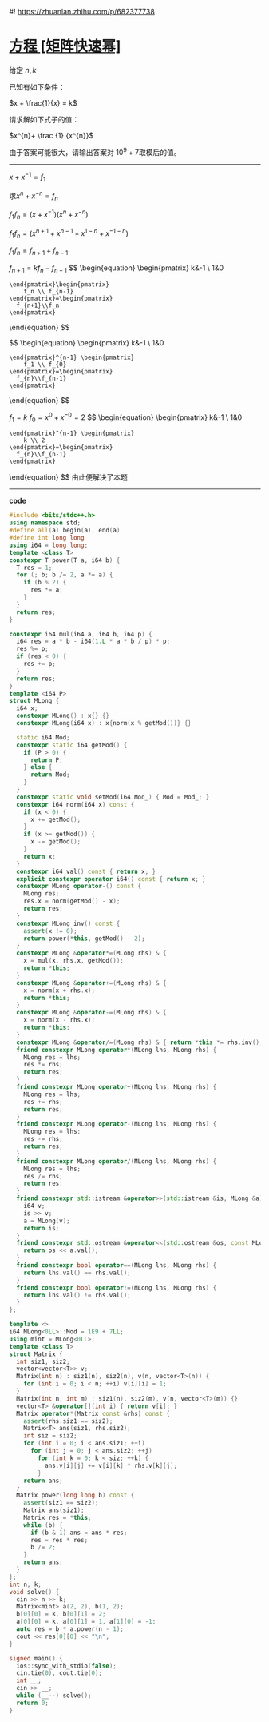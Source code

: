 #! https://zhuanlan.zhihu.com/p/682377738
# [方程 [矩阵快速幂]](https://www.lanqiao.cn/problems/16576/learning/?contest_id=168)

给定 $n,k$ 

已知有如下条件：

$x + \frac{1}{x} = k$

请求解如下式子的值：

$x^{n}+ \frac {1} {x^{n}}$

由于答案可能很大，请输出答案对 $10^{9} +7$取模后的值。

****

$x+x^{-1}=f_1$

求$x^n+x^{-n}=f_n$

$f_1f_n=(x+x^{-1})(x^n+x^{-n})$

$f_1f_n=(x^{n+1}+x^{n-1}+x^{1-n}+x^{-1-n})$

$f_1f_n=f_{n+1}+f_{n-1}$

$f_{n+1}=kf_n-f_{n-1}$
$$
\begin{equation}
    \begin{pmatrix}
        k&-1 \\
       1&0

    \end{pmatrix}\begin{pmatrix}
        f_n \\ f_{n-1}
    \end{pmatrix}=\begin{pmatrix}
      f_{n+1}\\f_n
    \end{pmatrix}
\end{equation}
$$

$$
\begin{equation}
    \begin{pmatrix}
        k&-1 \\
       1&0

    \end{pmatrix}^{n-1} \begin{pmatrix}
        f_1 \\ f_{0}
    \end{pmatrix}=\begin{pmatrix}
      f_{n}\\f_{n-1}
    \end{pmatrix}
\end{equation}
$$



$f_1=k$
$f_0=x^0+x^{-0}=2$
$$
\begin{equation}
    \begin{pmatrix}
        k&-1 \\
       1&0

    \end{pmatrix}^{n-1} \begin{pmatrix}
        k \\ 2
    \end{pmatrix}=\begin{pmatrix}
      f_{n}\\f_{n-1}
    \end{pmatrix}
\end{equation}
$$
由此便解决了本题

****

**code**

```C++
#include <bits/stdc++.h>
using namespace std;
#define all(a) begin(a), end(a)
#define int long long
using i64 = long long;
template <class T>
constexpr T power(T a, i64 b) {
  T res = 1;
  for (; b; b /= 2, a *= a) {
    if (b % 2) {
      res *= a;
    }
  }
  return res;
}

constexpr i64 mul(i64 a, i64 b, i64 p) {
  i64 res = a * b - i64(1.L * a * b / p) * p;
  res %= p;
  if (res < 0) {
    res += p;
  }
  return res;
}
template <i64 P>
struct MLong {
  i64 x;
  constexpr MLong() : x{} {}
  constexpr MLong(i64 x) : x{norm(x % getMod())} {}

  static i64 Mod;
  constexpr static i64 getMod() {
    if (P > 0) {
      return P;
    } else {
      return Mod;
    }
  }
  constexpr static void setMod(i64 Mod_) { Mod = Mod_; }
  constexpr i64 norm(i64 x) const {
    if (x < 0) {
      x += getMod();
    }
    if (x >= getMod()) {
      x -= getMod();
    }
    return x;
  }
  constexpr i64 val() const { return x; }
  explicit constexpr operator i64() const { return x; }
  constexpr MLong operator-() const {
    MLong res;
    res.x = norm(getMod() - x);
    return res;
  }
  constexpr MLong inv() const {
    assert(x != 0);
    return power(*this, getMod() - 2);
  }
  constexpr MLong &operator*=(MLong rhs) & {
    x = mul(x, rhs.x, getMod());
    return *this;
  }
  constexpr MLong &operator+=(MLong rhs) & {
    x = norm(x + rhs.x);
    return *this;
  }
  constexpr MLong &operator-=(MLong rhs) & {
    x = norm(x - rhs.x);
    return *this;
  }
  constexpr MLong &operator/=(MLong rhs) & { return *this *= rhs.inv(); }
  friend constexpr MLong operator*(MLong lhs, MLong rhs) {
    MLong res = lhs;
    res *= rhs;
    return res;
  }
  friend constexpr MLong operator+(MLong lhs, MLong rhs) {
    MLong res = lhs;
    res += rhs;
    return res;
  }
  friend constexpr MLong operator-(MLong lhs, MLong rhs) {
    MLong res = lhs;
    res -= rhs;
    return res;
  }
  friend constexpr MLong operator/(MLong lhs, MLong rhs) {
    MLong res = lhs;
    res /= rhs;
    return res;
  }
  friend constexpr std::istream &operator>>(std::istream &is, MLong &a) {
    i64 v;
    is >> v;
    a = MLong(v);
    return is;
  }
  friend constexpr std::ostream &operator<<(std::ostream &os, const MLong &a) {
    return os << a.val();
  }
  friend constexpr bool operator==(MLong lhs, MLong rhs) {
    return lhs.val() == rhs.val();
  }
  friend constexpr bool operator!=(MLong lhs, MLong rhs) {
    return lhs.val() != rhs.val();
  }
};

template <>
i64 MLong<0LL>::Mod = 1E9 + 7LL;
using mint = MLong<0LL>;
template <class T>
struct Matrix {
  int siz1, siz2;
  vector<vector<T>> v;
  Matrix(int n) : siz1(n), siz2(n), v(n, vector<T>(n)) {
    for (int i = 0; i < n; ++i) v[i][i] = 1;
  }
  Matrix(int n, int m) : siz1(n), siz2(m), v(n, vector<T>(m)) {}
  vector<T> &operator[](int i) { return v[i]; }
  Matrix operator*(Matrix const &rhs) const {
    assert(rhs.siz1 == siz2);
    Matrix<T> ans(siz1, rhs.siz2);
    int siz = siz2;
    for (int i = 0; i < ans.siz1; ++i)
      for (int j = 0; j < ans.siz2; ++j)
        for (int k = 0; k < siz; ++k) {
          ans.v[i][j] += v[i][k] * rhs.v[k][j];
        }
    return ans;
  }
  Matrix power(long long b) const {
    assert(siz1 == siz2);
    Matrix ans(siz1);
    Matrix res = *this;
    while (b) {
      if (b & 1) ans = ans * res;
      res = res * res;
      b /= 2;
    }
    return ans;
  }
};
int n, k;
void solve() {
  cin >> n >> k;
  Matrix<mint> a(2, 2), b(1, 2);
  b[0][0] = k, b[0][1] = 2;
  a[0][0] = k, a[0][1] = 1, a[1][0] = -1;
  auto res = b * a.power(n - 1);
  cout << res[0][0] << "\n";
}

signed main() {
  ios::sync_with_stdio(false);
  cin.tie(0), cout.tie(0);
  int __;
  cin >> __;
  while (__--) solve();
  return 0;
}
```

